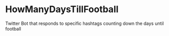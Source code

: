 # HowManyDaysTillFootball
Twitter Bot that responds to specific hashtags counting down the days until football
